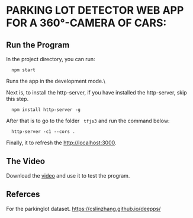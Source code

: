 # PARKING LOT DETECTOR WEB APP FOR A 360°-CAMERA OF CARS: 


## Run the Program

In the project directory, you can run:

```
  npm start
```

Runs the app in the development mode.\


Next is, to install the http-server, if you have installed the http-server, skip this step. 
```
  npm install http-server -g
```
After that is to go to the folder ` tfjs3` and run the command below:

``` 
  http-server -c1 --cors .
```
Finally, it to refresh the [http://localhost:3000](http://localhost:3000).

## The Video
Download the [video](https://drive.google.com/drive/folders/1nCjHoFH4oSgcBYF8-my8f5V7pZ8bnAWQ?usp=sharing) and use it to test the program.

## Referces
For the parkinglot dataset.
https://cslinzhang.github.io/deepps/

